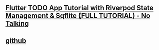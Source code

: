 [Flutter TODO App Tutorial with Riverpod State Management & Sqflite (FULL TUTORIAL) - No Talking](https://www.youtube.com/watch?v=vfhbCSTxi74)
---
[github](https://github.com/IsaiasCuvula/flutter_riverpod_todo_app)
---
